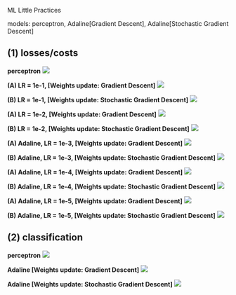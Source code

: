 ML Little Practices

models: perceptron, Adaline[Gradient Descent], Adaline[Stochastic Gradient Descent]

(1) losses/costs
----------
**perceptron**
![](https://i.imgur.com/F16zCkC.png)

**(A) LR = 1e-1, [Weights update: Gradient Descent]**
![](https://i.imgur.com/CP0XigH.png)

**(B) LR = 1e-1, [Weights update: Stochastic Gradient Descent]**
![](https://i.imgur.com/Sc0d8F6.png)

**(A) LR = 1e-2, [Weights update: Gradient Descent]**
![](https://i.imgur.com/VBiyDql.png)

**(B) LR = 1e-2, [Weights update: Stochastic Gradient Descent]**
![](https://i.imgur.com/5ZTlx1L.png)

**(A) Adaline, LR = 1e-3, [Weights update: Gradient Descent]**
![](https://i.imgur.com/IGgdQcJ.png)

**(B) Adaline, LR = 1e-3, [Weights update: Stochastic Gradient Descent]**
![](https://i.imgur.com/dlsmhQJ.png)

**(A) Adaline, LR = 1e-4, [Weights update: Gradient Descent]**
![](https://i.imgur.com/FqU73Kp.png)

**(B) Adaline, LR = 1e-4, [Weights update: Stochastic Gradient Descent]**
![](https://i.imgur.com/YydK5AD.png)

**(A) Adaline, LR = 1e-5, [Weights update: Gradient Descent]**
![](https://i.imgur.com/B1jqaeY.png)

**(B) Adaline, LR = 1e-5, [Weights update: Stochastic Gradient Descent]**
![](https://i.imgur.com/s81pN3l.png)

(2) classification
----------
**perceptron**
![](https://i.imgur.com/l3sdhZr.png)

**Adaline [Weights update: Gradient Descent]**
![](https://i.imgur.com/oRdEkBY.png)

**Adaline [Weights update: Stochastic Gradient Descent]**
![](https://i.imgur.com/W7eD6BD.png)
